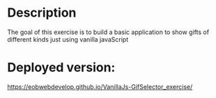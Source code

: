 # Description
The goal of this exercise is to build a basic application to show gifts of different kinds just using vanilla javaScript

# Deployed version: 
https://eobwebdevelop.github.io/VanillaJs-GifSelector_exercise/

